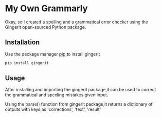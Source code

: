 # My Own Grammarly
Okay, so I created a spelling and a grammatical error checker using the GingerIt open-sourced Python package.

## Installation

Use the package manager [pip](https://pypi.org/project/pip/) to install gingerit

```bash
pip install gingerit
```

## Usage
After installing and importing the gingerit package,it can be used to correct the grammatical and speeling mistakes given input. 

Using the parse() function from gingerit package,it returns a dictionary of outputs with keys as  'corrections', 'text', 'result'

